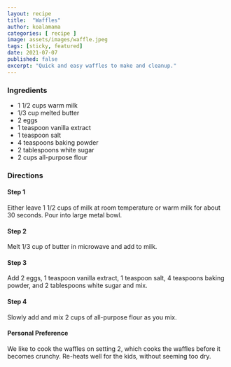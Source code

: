 ```yaml
---
layout: recipe
title:  "Waffles"
author: koalamama
categories: [ recipe ]
image: assets/images/waffle.jpeg
tags: [sticky, featured]
date: 2021-07-07
published: false
excerpt: "Quick and easy waffles to make and cleanup."
---
```


### Ingredients

- 1 1/2 cups warm milk
- 1/3 cup melted butter
- 2 eggs
- 1 teaspoon vanilla extract
- 1 teaspoon salt
- 4 teaspoons baking powder
- 2 tablespoons white sugar
- 2 cups all-purpose flour

### Directions

#### Step 1
Either leave 1 1/2 cups of milk at room temperature or warm milk for about 30 seconds.  Pour into large metal bowl.

#### Step 2
Melt 1/3 cup of butter in microwave and add to milk.

#### Step 3
Add 2 eggs, 1 teaspoon vanilla extract, 1 teaspoon salt, 4 teaspoons baking powder, and 2 tablespoons white sugar and mix.

#### Step 4
Slowly add and mix 2 cups of all-purpose flour as you mix.

#### Personal Preference
We like to cook the waffles on setting 2, which cooks the waffles before it becomes crunchy.  Re-heats well for the kids, without seeming too dry.

